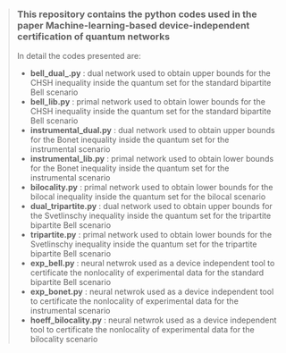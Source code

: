 > ### This repository contains the python codes used in the paper **Machine-learning-based device-independent certification of quantum networks**
> 
> In detail the codes presented are:
>
> - **bell_dual_.py** : dual network used to obtain upper bounds for the CHSH inequality inside the quantum set for the standard bipartite Bell scenario
> - **bell_lib.py** : primal network used to obtain lower bounds for the CHSH inequality inside the quantum set for the standard bipartite Bell scenario
> - **instrumental_dual.py** : dual network used to obtain upper bounds for the Bonet inequality inside the quantum set for the instrumental scenario
> - **instrumental_lib.py** : primal network used to obtain lower bounds for the Bonet inequality inside the quantum set for the instrumental scenario
> - **bilocality.py** : primal network used to obtain lower bounds for the bilocal inequality inside the quantum set for the bilocal scenario
> - **dual_tripartite.py** : dual network used to obtain upper bounds for the Svetlinschy inequality inside the quantum set for the tripartite bipartite Bell scenario
> - **tripartite.py** : primal network used to obtain lower bounds for the Svetlinschy inequality inside the quantum set for the tripartite bipartite Bell scenario
> - **exp_bell.py** : neural netwrok used as a device independent tool to certificate the nonlocality of experimental data for the standard bipartite Bell scenario
> - **exp_bonet.py** : neural netwrok used as a device independent tool to certificate the nonlocality of experimental data for the instrumental scenario
> - **hoeff_bilocality.py** : neural netwrok used as a device independent tool to certificate the nonlocality of experimental data for the bilocality scenario 
> 


